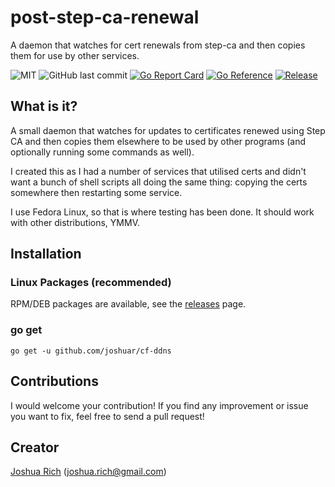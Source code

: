 # post-step-ca-renewal
A daemon that watches for cert renewals from step-ca and then copies them for use by other services.

![MIT](https://img.shields.io/github/license/joshuar/post-step-ca-renewal)
![GitHub last commit](https://img.shields.io/github/last-commit/joshuar/post-step-ca-renewal)
[![Go Report Card](https://goreportcard.com/badge/github.com/joshuar/post-step-ca-renewal?style=flat-square)](https://goreportcard.com/report/github.com/joshuar/post-step-ca-renewal)
[![Go Reference](https://pkg.go.dev/badge/github.com/joshuar/post-step-ca-renewal.svg)](https://pkg.go.dev/github.com/joshuar/post-step-ca-renewal)
[![Release](https://img.shields.io/github/release/joshuar/post-step-ca-renewal.svg?style=flat-square)](https://github.com/joshuar/post-step-ca-renewal/releases/latest)

## What is it?
A small daemon that watches for updates to certificates renewed using Step CA and then copies them elsewhere to be used by other programs (and optionally running some commands as well).

I created this as I had a number of services that utilised certs and didn't want a bunch of shell scripts all doing the same thing: copying the certs somewhere then restarting some service.

I use Fedora Linux, so that is where testing has been done. It should work with other distributions, YMMV.

## Installation

### Linux Packages (recommended)

RPM/DEB packages are available, see the [releases](https://github.com/joshuar/post-step-ca-renewal/releases) page.

### go get
```shell
go get -u github.com/joshuar/cf-ddns
```

## Contributions

I would welcome your contribution! If you find any improvement or issue you want
to fix, feel free to send a pull request!

## Creator

[Joshua Rich](https://github.com/joshuar) (joshua.rich@gmail.com)
